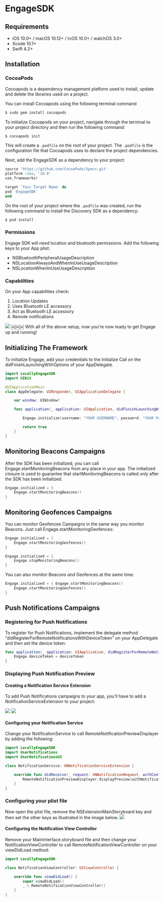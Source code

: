 # EngageSDK

## Requirements

- iOS 10.0+ / macOS 10.12+ / tvOS 10.0+ / watchOS 3.0+
- Xcode 10.1+
- Swift 4.2+

## Installation

### CocoaPods
Cocoapods is a dependency management platform used to install, update and delete the libraries used on a project.  

You can  install Cocoapods using the following terminal command

```ruby
$ sudo gem install cocoapods
```

To initialize Cocoapods on your project, navigate through the terminal to your project directory and then run the following command:
```ruby
$ cocoapods init
```

This will create a `.podfile` on the root of your project. The `.podfile` is the configuration file that Cocoapods uses to declare the project dependencies. 

Next, add the EngageSDK as a dependency to your project:

```ruby
source 'https://github.com/CocoaPods/Specs.git'
platform :ios, '10.0'
use_frameworks!

target 'Your Target Name' do
pod 'EngageSDK'
end
```

On the root of your project where the `.podfile` was created, run the following command to install the Discovery SDK as a dependency:

```ruby
$ pod install
```


### Permissions

Engage SDK will need location and bluetooth permissions. Add the following keys to your App plist:  

- NSBluetoothPeripheralUsageDescription
- NSLocationAlwaysAndWhenInUseUsageDescription
- NSLocationWhenInUseUsageDescription

### Capabilities

On your App capabilities check:  

1. Location Updates
2. Uses Bluetooth LE accessory
3. Act as Bluetooth LE accessory
4. Remote notifications
  
![](https://raw.githubusercontent.com/locally-io/ios-engage-sdk/master/Screenshots/capabilities.png)
￼￼￼
With all of the above setup, now you're now ready to get Engage up and running!


## Initializing The Framework  

To initialize Engage, add your credentials to the Initialize Call on the didFinishLaunchingWithOptions of your AppDelegate.

```swift
import LocallyEngageSDK
import UIKit

@UIApplicationMain
class AppDelegate: UIResponder, UIApplicationDelegate {

	var window: UIWindow?

	func application(_ application: UIApplication, didFinishLaunchingWithOptions launchOptions: [UIApplication.LaunchOptionsKey: Any]?) -> Bool {

		Engage.initialize(username: "YOUR USERNAME", password: "YOUR PASSWORD")

		return true
	}
}
```
  
  

## Monitoring Beacons Campaigns

After the SDK has been initialized, you can call Engage.startMonitoringBeacons from any place in your app. The initialized closure is used to guarantee that startMonitoringBeacons is called _only_ after the SDK has been initialized.

```swift
Engage.initialized = {
	Engage.startMonitoringBeacons()
}
```
  

## Monitoring Geofences Campaigns

You can monitor Geofences Campaigns in the same way you monitor Beacons. Just call Engage.startMonitoringGeofences:

```swift
Engage.initialized = {
	Engage.startMonitoringGeofences()
}
```

```swift
Engage.initialized = {
	Engage.stopMonitoringBeacons()
}
```

You can also monitor Beacons _and_ Geofences at the same time:

```swift
Engage.initialized = { Engage.startMonitoringBeacons()
	Engage.startMonitoringGeofences()
}
```


## Push Notifications Campaigns

### Registering for Push Notifications  
To register for Push Notifications, implement the delegate method "didRegisterForRemoteNotificationsWithDeviceToken" on your AppDelegate and then set the device token:

```swift
func application(_ application: UIApplication, didRegisterForRemoteNotificationsWithDeviceToken deviceToken: Data) {
	Engage.deviceToken = deviceToken
}
```

### Displaying Push Notification Preview  
  
####  Creating a Notification Service Extension
To add Push Notifications campaigns to your app, you'll have to add a NotificationServiceExtension to your project:

![](https://raw.githubusercontent.com/locally-io/ios-engage-sdk/master/Screenshots/target.png) ![](https://raw.githubusercontent.com/locally-io/ios-engage-sdk/master/Screenshots/service_extension.png)


####  Configuring your Notification Service

Change your NotificationService to call RemoteNotificationPreviewDisplayer by adding the following:

```swift
import LocallyEngageSDK
import UserNotifications
import UserNotificationsUI

class NotificationService: UNNotificationServiceExtension {

	override func didReceive(_ request: UNNotificationRequest, withContentHandler contentHandler: @escaping (UNNotificationContent) -> Void) {
		RemoteNotificationPreviewDisplayer.displayPreview(withNotificationRequest: request, andHandler: contentHandler)
	}
}

``` 

###  Configuring your plist file
Now open the plist file, remove the NSExtensionMainStoryboard key and then set the other keys as illustrated in the image below.
![](https://raw.githubusercontent.com/locally-io/ios-engage-sdk/master/Screenshots/content_keys.png)

####  Configuring the Notification View Controller

Remove your MainInterface.storyboard file and then change your NotificationViewController to call RemoteNotificationViewController on your viewDidLoad method:

```swift
import LocallyEngageSDK

class NotificationViewController: UIViewController {

	override func viewDidLoad() {
		super.viewDidLoad()
		_ = RemoteNotificationViewController()
	}
}
```
